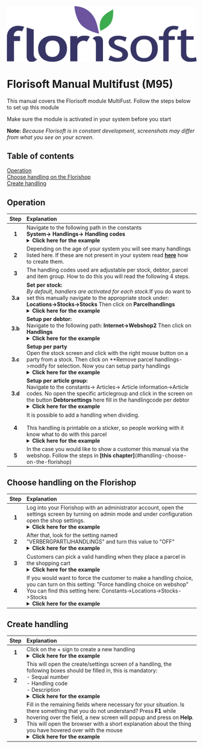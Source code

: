 <img src="../../fslogo.png" alt="Florisoft Corporate Logo">

# Florisoft Manual Multifust (M95)

This manual covers the Florisoft module MultiFust. Follow the steps below to set up this module

Make sure the module is activated in your system before you start

**Note:** *Because Florisoft is in constant development, screenshots may differ from what you see on your screen*.

## Table of contents

[Operation](#operation)  
[Choose handling on the Florishop](#choose-handling-on-the-florishop)  
[Create handling](#create-handling)

## Operation

|Step|Explanation|
|:-:|:--|
|**1**|Navigate to the following path in the constants<Br> **System-> Handlings-> Handling codes** <details><summary><b>Click here for the example</b></summary><img src="Media en/image1.png"></details>|
|**2**|Depending on the age of your system you will see many handlings listed here. If these are not present in your system read **[here](#create-handling)** how to create them.|
|**3**|The handling codes used are adjustable per stock, debtor, parcel and item group. How to do this you will read the following 4 steps.|
|**3.a**|**Set per stock:**<br>*By default, handlers are activated for each stock*.If you do want to set this manually navigate to the appropriate stock under: **Locations->Stocks->Stocks** Then click on **Parcelhandlings**<details><summary><b>Click here for the example</b></summary><img src="Media en/image2.png"></details>|
|**3.b**|**Setup per debtor:**<br> Navigate to the following path: **Internet->Webshop2** Then click on **Handlings**<details><summary><b>Click here for the example</b></summary><img src="Media en/image3.png"></details>|
|**3.c**|**Setup per party**<br> Open the stock screen and click with the right mouse button on a party from a stock. Then click on **Remove parcel handlings->modify for selection. Now you can setup party handlings<details><summary><b>Click here for the example</b></summary><img src="Media en/image4.png"></details>|
|**3.d**|**Setup per article group:**<br> Navigate to the constants-> Articles-> Article information->Article codes. No open the specific articlegroup and click in the screen on the button **Debtorsettings** here fill in the handlingcode per debtor<details><summary><b>Click here for the example</b></summary><img src="Media en/image5.png"></details>|
|**4**|It is possible to add a handling when dividing.<br><br>This handling is printable on a sticker, so people working with it know what to do with this parcel<details><summary><b>Click here for the example</b></summary><img src="Media en/image6.png"></details>|
|**5**|In the case you would like to show a customer this manual via the webshop. Follow the steps in **[this chapter]**(#handling-choose-on-the-florishop)|


## Choose handling on the Florishop
|Step|Explanation|
|:-:|:--|
|**1**|Log into your Florishop with an administrator account, open the settings screen by turning on admin mode and under configuration open the shop settings.<details><summary><b>Click here for the example</b></summary><img src="Media en/image7.png"></details> |
|**2**|After that, look for the setting named "VERBERGPARTIJHANDLINGS" and turn this value to "OFF"<details><summary><b>Click here for the example</b></summary><img src="Media en/image8.png"></details>|
|**3**|Customers can pick a valid handling when they place a parcel in the shopping cart <details><summary><b>Click here for the example</b></summary><img src="Media en/image9.png"></details>|
|**4**|If you would want to force the customer to make a handling choice, you can turn on this setting: "Force handling choice on webshop"<br> You can find this setting here: Constants->Locations->Stocks->Stocks<details><summary><b>Click here for the example</b></summary><img src="Media en/image10.png"></details>|


## Create handling
|Step|Explanation|
|:-:|:--|
|**1**|Click on the + sign to create a new handling<details><summary><b>Click here for the example</b></summary><img src="Media en/image11.png"></details>|
|**2**|This will open the create/settings screen of a handling, the following boxes should be filled in, this is mandatory:<br>- Sequal number<br>- Handling code<br>- Description<br><details><summary><b>Click here for the example</b></summary><img src="Media en/image12.png"></details>|
|**3**|Fill in the remaining fields where necessary for your situation. Is there something that you do not understand? Press **F1** while hovering over the field, a new screen will popup and press on **Help**. This will open the browser with a short explanation about the thing you have hovered over with the mouse <details><summary><b>Click here for the example</b></summary><img src="Media en/image13.png"></details>|
